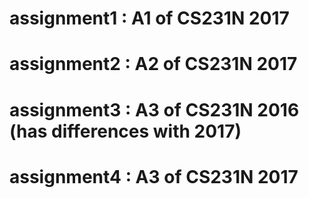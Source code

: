 # assignment1 : A1 of CS231N 2017
# assignment2 : A2 of CS231N 2017
# assignment3 : A3 of CS231N 2016 (has differences with 2017)
# assignment4 : A3 of CS231N 2017
